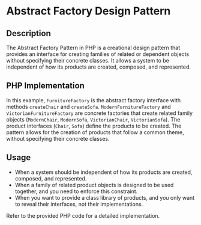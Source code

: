 # Abstract Factory Design Pattern

## Description

The Abstract Factory Pattern in PHP is a creational design pattern that provides an interface for creating families of related or dependent objects without specifying their concrete classes. It allows a system to be independent of how its products are created, composed, and represented.

## PHP Implementation

In this example, `FurnitureFactory` is the abstract factory interface with methods `createChair` and `createSofa`. `ModernFurnitureFactory` and `VictorianFurnitureFactory` are concrete factories that create related family objects (`ModernChair`, `ModernSofa`, `VictorianChair`, `VictorianSofa`). The product interfaces (`Chair`, `Sofa`) define the products to be created. The pattern allows for the creation of products that follow a common theme, without specifying their concrete classes.

## Usage

- When a system should be independent of how its products are created, composed, and represented.
- When a family of related product objects is designed to be used together, and you need to enforce this constraint.
- When you want to provide a class library of products, and you only want to reveal their interfaces, not their implementations.

Refer to the provided PHP code for a detailed implementation.
